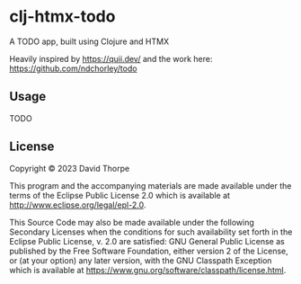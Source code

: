 # clj-htmx-todo

A TODO app, built using Clojure and HTMX

Heavily inspired by https://quii.dev/ and the work here: https://github.com/ndchorley/todo

## Usage

TODO

## License

Copyright © 2023 David Thorpe

This program and the accompanying materials are made available under the
terms of the Eclipse Public License 2.0 which is available at
http://www.eclipse.org/legal/epl-2.0.

This Source Code may also be made available under the following Secondary
Licenses when the conditions for such availability set forth in the Eclipse
Public License, v. 2.0 are satisfied: GNU General Public License as published by
the Free Software Foundation, either version 2 of the License, or (at your
option) any later version, with the GNU Classpath Exception which is available
at https://www.gnu.org/software/classpath/license.html.
